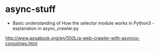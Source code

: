 # async-stuff

* Basic understanding of How the selector module works in Python3 - explanation in async_crawler.py

http://www.aosabook.org/en/500L/a-web-crawler-with-asyncio-coroutines.html
